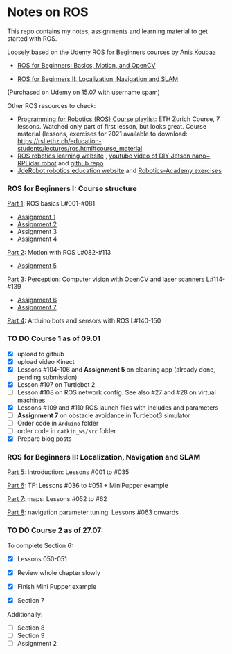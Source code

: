 # Notes on ROS

This repo contains my notes, assignments and learning material to get started with ROS.

Loosely based on the Udemy ROS for Beginners courses by [Anis Koubaa](https://www.udemy.com/user/anis-koubaa) 

* [ROS for Beginners: Basics, Motion, and OpenCV](https://www.udemy.com/course/ros-essentials/)

* [ROS for Beginners II: Localization, Navigation and SLAM](https://www.udemy.com/course/ros-navigation/)

(Purchased on Udemy on 15.07 with username spam) 

Other ROS resources to check:

* [Programming for Robotics (ROS) Course playlist](https://www.youtube.com/playlist?list=PLE-BQwvVGf8HOvwXPgtDfWoxd4Cc6ghiP): ETH Zurich Course, 7 lessons. Watched only part of first lesson, but looks great. Course material (lessons, exercises for 2021 available to download: https://rsl.ethz.ch/education-students/lectures/ros.html#course_material
* [ROS robotics learning website](https://www.rosroboticslearning.com/) , [youtube video of DIY Jetson nano+ RPLidar robot](https://www.youtube.com/watch?v=Uz_i_sjVhIM) and [github repo](https://github.com/bandasaikrishna/Autonomous_Mobile_Robot)
* [JdeRobot robotics education website](https://jderobot.github.io/projects/robotics_education/) and [Robotics-Academy exercises](https://jderobot.github.io/RoboticsAcademy/exercises/)

### ROS for Beginners I: Course structure

[Part 1](./ROS-notes/1.ROS-essentials-Nov21-Lessons-1-77.md): ROS basics L#001-#081

* [Assignment 1](./ROS-notes/ROS_Assignment_1.md)
* [Assignment 2](./ROS-notes/ROS_Assignment_2.md)
* Assignment 3
* [Assignment 4](./ROS-notes/ROS_Assignment_4.md)

[Part 2](./ROS-notes/2.ROS-essentials-Motion-Nov21-L82-112.md): Motion with ROS L#082-#113

* [Assignment 5](./ROS-notes/ROS_Assignment_5.md)

[Part 3](./ROS-notes/3.ROS-essentials-Perception-Dec21-L114.138.md): Perception: Computer vision with OpenCV and laser scanners L#114-#139

* [Assignment 6](./ROS-notes/ROS_Assignment_6.md)
* [Assignment 7](./ROS-notes/ROS_Assignment_7.md)

[Part 4](./ROS-notes/4.ROS-essentials-rosserial-Dec21.md): Arduino bots and sensors with ROS L#140-150

### TO DO Course 1 as of 09.01

- [x] upload to github
- [x] upload video Kinect
- [x] Lessons #104-106 and **Assignment 5** on cleaning app (already done, pending submission)
- [x] Lesson #107 on Turtlebot 2
- [ ] Lesson #108 on ROS network config. See also #27 and #28 on virtual machines
- [x] Lessons #109 and #110 ROS launch files with includes and parameters 
- [ ] **Assignment 7** on obstacle avoidance in Turtlebot3 simulator
- [ ] Order code in `Arduino` folder 
- [ ] order code in `catkin_ws/src` folder
- [x] Prepare blog posts

### ROS for Beginners II: Localization, Navigation and SLAM

[Part 5](./ROS-notes/5.ROS-navigation-Intro-Jan22-L001-035.md): Introduction: Lessons #001 to #035

[Part 6](./ROS-notes/6.ROS-navigation-TF-Jan22-L036-051.md): TF: Lessons #036 to #051 + MiniPupper example

[Part 7](./ROS-notes/7.ROS-navigation-maps-Apr22-L052-062.md): maps: Lessons #052 to #62

[Part 8](./ROS-notes/8.ROS-navigation-tuning-Jul22-L063-0XX.md): navigation parameter tuning: Lessons #063 onwards

### TO DO Course 2 as of 27.07:

To complete Section 6:

- [x] Lessons 050-051
- [x] Review whole chapter slowly
- [x] Finish Mini Pupper example

- [x] Section 7

Additionally:

- [ ] Section 8
- [ ] Section 9
- [ ] Assignment 2

